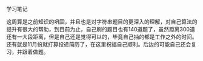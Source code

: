 学习笔记

这周算是之前知识的巩固，并且也是对字符串题目的更深入的理解，对自己算法的提升有很大的帮助，到目前为止，自己刷的题目也有140道题了，虽然距离300道还有一大段距离，但是自己还是觉得可以的，毕竟自己抽的都是工作之外的时间。还有就是11月份就打算投递简历了，在这里祝福自己顺利。后边的可能自己还会复习，并跟着做题。
